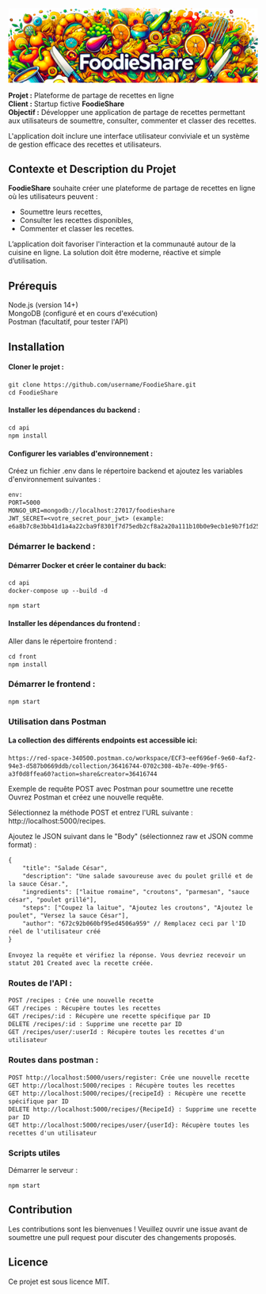 ![logo](./front/src/imgs/foodieShareWide.png)

**Projet :** Plateforme de partage de recettes en ligne  
**Client :** Startup fictive **FoodieShare**  
**Objectif :** Développer une application de partage de recettes permettant aux utilisateurs de soumettre, consulter, commenter et classer des recettes.  

L'application doit inclure une interface utilisateur conviviale et un système de gestion efficace des recettes et utilisateurs.  
  
## Contexte et Description du Projet  

**FoodieShare** souhaite créer une plateforme de partage de recettes en ligne où les utilisateurs peuvent :  
* Soumettre leurs recettes,  
* Consulter les recettes disponibles,  
* Commenter et classer les recettes.  
  
L’application doit favoriser l'interaction et la communauté autour de la cuisine en ligne.
La solution doit être moderne, réactive et simple d’utilisation.  

## Prérequis  
Node.js (version 14+)  
MongoDB (configuré et en cours d'exécution)  
Postman (facultatif, pour tester l'API)  

## Installation  
#### Cloner le projet :  
```plaintext
git clone https://github.com/username/FoodieShare.git
cd FoodieShare
```
#### Installer les dépendances du backend :  
```plaintext
cd api
npm install
```
#### Configurer les variables d'environnement :  

Créez un fichier .env dans le répertoire backend et ajoutez les variables d'environnement suivantes :   
```plaintext
env:  
PORT=5000
MONGO_URI=mongodb://localhost:27017/foodieshare
JWT_SECRET=<votre_secret_pour_jwt> (example: e6a8b7c8e3bb41d1a4a22cba9f8301f7d75edb2cf8a2a20a111b10b0e9ecb1e9b7f1d25419f40d6db8f0191ecbba7382)
```
### Démarrer le backend :  

#### Démarrer Docker et créer le container du back:

```plaintext
cd api
docker-compose up --build -d
```

```plaintext
npm start
```
#### Installer les dépendances du frontend :  
Aller dans le répertoire frontend :  
```plaintext
cd front
npm install
```
### Démarrer le frontend :
```plaintext
npm start
```

### Utilisation dans Postman

#### La collection des différents endpoints est accessible ici:  
 ```
https://red-space-340500.postman.co/workspace/ECF3~eef696ef-9e60-4af2-94e3-d587b0669ddb/collection/36416744-0702c308-4b7e-409e-9f65-a3f0d8ffea60?action=share&creator=36416744
 ```

Exemple de requête POST avec Postman pour soumettre une recette  
Ouvrez Postman et créez une nouvelle requête.  
  
Sélectionnez la méthode POST et entrez l'URL suivante : http://localhost:5000/recipes.  
  
Ajoutez le JSON suivant dans le "Body" (sélectionnez raw et JSON comme format) :  

```plaintext
{
    "title": "Salade César",
    "description": "Une salade savoureuse avec du poulet grillé et de la sauce César.",
    "ingredients": ["laitue romaine", "croutons", "parmesan", "sauce césar", "poulet grillé"],
    "steps": ["Coupez la laitue", "Ajoutez les croutons", "Ajoutez le poulet", "Versez la sauce César"],
    "author": "672c92b060bf95ed4506a959" // Remplacez ceci par l'ID réel de l'utilisateur créé
}

Envoyez la requête et vérifiez la réponse. Vous devriez recevoir un statut 201 Created avec la recette créée.
```

### Routes de l'API :  
```
POST /recipes : Crée une nouvelle recette
GET /recipes : Récupère toutes les recettes
GET /recipes/:id : Récupère une recette spécifique par ID
DELETE /recipes/:id : Supprime une recette par ID
GET /recipes/user/:userId : Récupère toutes les recettes d'un utilisateur
```

### Routes dans postman :

```plaintext
POST http://localhost:5000/users/register: Crée une nouvelle recette
GET http://localhost:5000/recipes : Récupère toutes les recettes
GET http://localhost:5000/recipes/{recipeId} : Récupère une recette spécifique par ID
DELETE http://localhost:5000/recipes/{RecipeId} : Supprime une recette par ID
GET http://localhost:5000/recipes/user/{userId}: Récupère toutes les recettes d'un utilisateur
```

### Scripts utiles
Démarrer le serveur :
```plaintext
npm start
```
## Contribution  
Les contributions sont les bienvenues ! Veuillez ouvrir une issue avant de soumettre une pull request pour discuter des changements proposés.  
  
## Licence  
Ce projet est sous licence MIT.  
